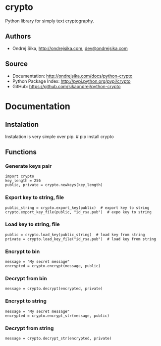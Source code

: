 crypto
======

Python library for simply text cryptography.

Authors
-------
*  Ondrej Sika, <http://ondrejsika.com>, dev@ondrejsika.com

Source
------
* Documentation: <http://ondrejsika.com/docs/python-crypto>
* Python Package Index: <http://pypi.python.org/pypi/crypto>
* GitHub: <https://github.com/sikaondrej/python-crypto>

Documentation
=============

Instalation
-----------

Instalation is very simple over pip.
    # pip install crypto

Functions
---------

### Generate keys pair
    import crypto
    key_length = 256
    public, private = crypto.newkeys(key_length)

### Export key to string, file
    public_string = crypto.export_key(public)  # export key to string
    crypto.export_key_file(public, "id_rsa.pub")  # expo key to string

### Load key to string, file
    public = crypto.load_key(public_string)  # load key from string
    private = crypto.load_key_file("id_rsa.pub")  # load key from string

### Encrypt to bin
    message = "My secret message"
    encrypted = crypto.encrypt(message, public)

### Decrypt from bin
    message = crypto.decrypt(encrypted, private)

### Encrypt to string
    message = "My secret message"
    encrypted = crypto.encrypt_str(message, public)

### Decrypt from string
    message = crypto.decrypt_str(encrypted, private)